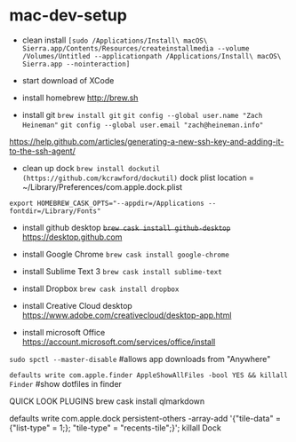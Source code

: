 # mac-dev-setup

- clean install `[sudo /Applications/Install\ macOS\ Sierra.app/Contents/Resources/createinstallmedia --volume /Volumes/Untitled --applicationpath /Applications/Install\ macOS\ Sierra.app --nointeraction]`

- start download of XCode

- install homebrew http://brew.sh

- install git `brew install git`
`git config --global user.name "Zach Heineman"`
`git config --global user.email "zach@heineman.info"`

https://help.github.com/articles/generating-a-new-ssh-key-and-adding-it-to-the-ssh-agent/

- clean up dock `brew install dockutil (https://github.com/kcrawford/dockutil)`
dock plist location = ~/Library/Preferences/com.apple.dock.plist

`export HOMEBREW_CASK_OPTS="--appdir=/Applications --fontdir=/Library/Fonts"`

- install github desktop ~~`brew cask install github-desktop`~~ https://desktop.github.com
- install Google Chrome `brew cask install google-chrome`
- install Sublime Text 3 `brew cask install sublime-text`
- install Dropbox `brew cask install dropbox`

- install Creative Cloud desktop https://www.adobe.com/creativecloud/desktop-app.html

- install microsoft Office https://account.microsoft.com/services/office/install

`sudo spctl --master-disable` #allows app downloads from "Anywhere"

`defaults write com.apple.finder AppleShowAllFiles -bool YES && killall Finder` #show dotfiles in finder

QUICK LOOK PLUGINS
brew cask install qlmarkdown

defaults write com.apple.dock persistent-others -array-add '{"tile-data" = {"list-type" = 1;}; "tile-type" = "recents-tile";}'; killall Dock
